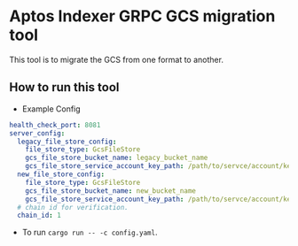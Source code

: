 # Aptos Indexer GRPC GCS migration tool

This tool is to migrate the GCS from one format to another.

## How to run this tool

* Example Config

```yaml
health_check_port: 8081
server_config:
  legacy_file_store_config:
    file_store_type: GcsFileStore
    gcs_file_store_bucket_name: legacy_bucket_name
    gcs_file_store_service_account_key_path: /path/to/servce/account/key
  new_file_store_config:
    file_store_type: GcsFileStore
    gcs_file_store_bucket_name: new_bucket_name
    gcs_file_store_service_account_key_path: /path/to/servce/account/key
  # chain id for verification.
  chain_id: 1
```

* To run `cargo run -- -c config.yaml`.